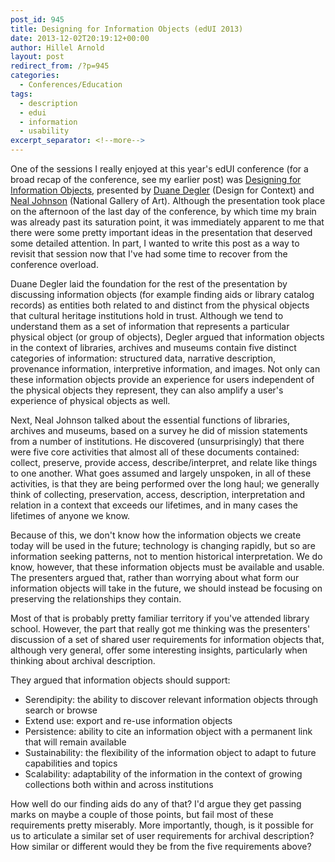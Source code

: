 ```yaml
---
post_id: 945
title: Designing for Information Objects (edUI 2013)
date: 2013-12-02T20:19:12+00:00
author: Hillel Arnold
layout: post
redirect_from: /?p=945
categories:
  - Conferences/Education
tags:
  - description
  - edui
  - information
  - usability
excerpt_separator: <!--more-->
---
```

One of the sessions I really enjoyed at this year's edUI conference (for a broad recap of the conference, see my earlier post) was [Designing for Information Objects](http://eduiconf.org/sessions/designing-for-information-objects/), presented by [Duane Degler](http://eduiconf.org/speakers/duane-degler/) (Design for Context) and [Neal Johnson](http://eduiconf.org/speakers/neal-johnson/) (National Gallery of Art). Although the presentation took place on the afternoon of the last day of the conference, by which time my brain was already past its saturation point, it was immediately apparent to me that there were some pretty important ideas in the presentation that deserved some detailed attention. In part, I wanted to write this post as a way to revisit that session now that I've had some time to recover from the conference overload.<!--more-->

Duane Degler laid the foundation for the rest of the presentation by discussing information objects (for example finding aids or library catalog records) as entities both related to and distinct from the physical objects that cultural heritage institutions hold in trust. Although we tend to understand them as a set of information that represents a particular physical object (or group of objects), Degler argued that information objects in the context of libraries, archives and museums contain five distinct categories of information: structured data, narrative description, provenance information, interpretive information, and images. Not only can these information objects provide an experience for users independent of the physical objects they represent, they can also amplify a user's experience of physical objects as well.

Next, Neal Johnson talked about the essential functions of libraries, archives and museums, based on a survey he did of mission statements from a number of institutions. He discovered (unsurprisingly) that there were five core activities that almost all of these documents contained: collect, preserve, provide access, describe/interpret, and relate like things to one another. What goes assumed and largely unspoken, in all of these activities, is that they are being performed over the long haul; we generally think of collecting, preservation, access, description, interpretation and relation in a context that exceeds our lifetimes, and in many cases the lifetimes of anyone we know.

Because of this, we don't know how the information objects we create today will be used in the future; technology is changing rapidly, but so are information seeking patterns, not to mention historical interpretation. We do know, however, that these information objects must be available and usable. The presenters argued that, rather than worrying about what form our information objects will take in the future, we should instead be focusing on preserving the relationships they contain.

Most of that is probably pretty familiar territory if you've attended library school. However, the part that really got me thinking was the presenters' discussion of a set of shared user requirements for information objects that, although very general, offer some interesting insights, particularly when thinking about archival description.

They argued that information objects should support:

* Serendipity: the ability to discover relevant information objects through search or browse
* Extend use: export and re-use information objects
* Persistence: ability to cite an information object with a permanent link that will remain available
* Sustainability: the flexibility of the information object to adapt to future capabilities and topics
* Scalability: adaptability of the information in the context of growing collections both within and across institutions

How well do our finding aids do any of that? I'd argue they get passing marks on maybe a couple of those points, but fail most of these requirements pretty miserably. More importantly, though, is it possible for us to articulate a similar set of user requirements for archival description? How similar or different would they be from the five requirements above?

